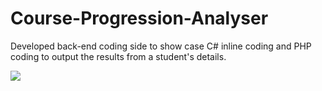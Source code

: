 # Course-Progression-Analyser

Developed back-end coding side to show case C# inline coding and PHP coding to output the results from a student's details.

<img src="https://github.com/AaronTYT/Course-Progression-Analyser/results.png">
